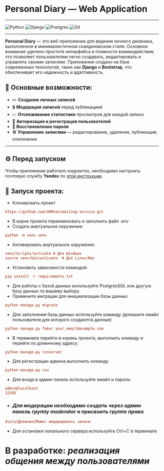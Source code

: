 # Personal Diary — Web Application
___
![Python](https://img.shields.io/badge/python-3670A0?style=for-the-badge&logo=python&logoColor=ffdd54)
![Django](https://img.shields.io/badge/django-%23092E20.svg?style=for-the-badge&logo=django&logoColor=white)
![Postgres](https://img.shields.io/badge/postgres-%23316192.svg?style=for-the-badge&logo=postgresql&logoColor=white)
![Git](https://img.shields.io/badge/git-%23F05033.svg?style=for-the-badge&logo=git&logoColor=white)

---

**Personal Diary** — это веб-приложение для ведения личного дневника, выполненное в минималистичном скандинавском стиле. Основное внимание уделено простоте интерфейса и плавности взаимодействия, что позволяет пользователям легко создавать, редактировать и управлять своими записями. Приложение создано на базе современных технологий, таких как **Django** и **Bootstrap**, что обеспечивает его надежность и адаптивность.

## 🌟 Основные возможности:
- ✏️ **Создание личных записей**
- 🔒 **Модерация записей** перед публикацией
- 📈 **Отслеживание статистики** просмотров для каждой записи
- 🔐 **Авторизация и регистрация пользователей**
- 🔄 **Восстановление пароля**
- 🛠 **Управление записями** — редактирование, удаление, публикация, отклонение

---

## ⚙️ Перед запуском
Чтобы приложение работало корректно, необходимо настроить почтовую службу **Yandex** по [этой инструкции](https://clck.ru/3BLEsg).

## 🚀 Запуск проекта:
- Клонировать проект
```ini
https://github.com/400ton/mailing-service.git
```
- В корне проекта переименовать и заполнить файл .env
- Создать виртуальное окружение:

```ini
python -m venv venv
```
- Активировать виртуальное окружение:
```ini
venv/Scripts/activate # Для Windows
source venv/bin/activate  # Для Linux/Mac
```
- Установить зависимости командой:
```ini
pip install -r requirements.txt
```
- Для работы с базой данных используйте PostgresSQL или другую базу данных по вашему выбору. 
- Примените миграции для инициализации базы данных
```ini
python manage.py migrate
```
- Для заполнения базы данных используйте команду (допишите емайл пользователя для которого создаются данные)
```ini
python manage.py faker your_email@example.com
```
- В терминале перейти в корень проекта, выполнить команду и перейти по доменному адресу:
```ini
python manage.py runserver
```
- Для регистрации админа выполнить команду
```ini
python manage.py csu
```
- Для входа в админ панель используйте емайл и пароль:
```ini
admin@localhost
12345
```
- ### _Для модерации необходимо создать через админ панель группу moderator и присвоить группе права_

```ini
diary|Дневник|Может модерировать записи
```

- Для остановки локального сервера используйте Сtrl+С в терминале

# В разработке: _реализация общения между пользователями_